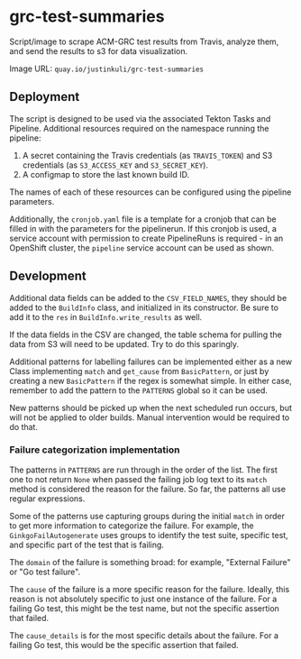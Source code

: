 # grc-test-summaries

Script/image to scrape ACM-GRC test results from Travis, analyze them, and send the results to s3 for data visualization.

Image URL: `quay.io/justinkuli/grc-test-summaries`

## Deployment

The script is designed to be used via the associated Tekton Tasks and Pipeline. Additional resources required on the namespace running the pipeline:

1. A secret containing the Travis credentials (as `TRAVIS_TOKEN`) and S3 credentials (as `S3_ACCESS_KEY` and `S3_SECRET_KEY`).
2. A configmap to store the last known build ID.

The names of each of these resources can be configured using the pipeline parameters.

Additionally, the `cronjob.yaml` file is a template for a cronjob that can be filled in with the parameters for the pipelinerun. If this cronjob is used, a service account with permission to create PipelineRuns is required - in an OpenShift cluster, the `pipeline` service account can be used as shown.

## Development

Additional data fields can be added to the `CSV_FIELD_NAMES`, they should be added to the `BuildInfo` class, and initialized in its constructor. Be sure to add it to the `res` in `BuildInfo.write_results` as well.

If the data fields in the CSV are changed, the table schema for pulling the data from S3 will need to be updated. Try to do this sparingly.

Additional patterns for labelling failures can be implemented either as a new Class implementing `match` and `get_cause` from `BasicPattern`, or just by creating a new `BasicPattern` if the regex is somewhat simple. In either case, remember to add the pattern to the `PATTERNS` global so it can be used.

New patterns should be picked up when the next scheduled run occurs, but will not be applied to older builds. Manual intervention would be required to do that.

### Failure categorization implementation

The patterns in `PATTERNS` are run through in the order of the list. The first one to not return `None` when passed the failing job log text to its `match` method is considered the reason for the failure. So far, the patterns all use regular expressions.

Some of the patterns use capturing groups during the initial `match` in order to get more information to categorize the failure. For example, the `GinkgoFailAutogenerate` uses groups to identify the test suite, specific test, and specific part of the test that is failing.

The `domain` of the failure is something broad: for example, "External Failure" or "Go test failure".

The `cause` of the failure is a more specific reason for the failure. Ideally, this reason is not absolutely specific to just one instance of the failure. For a failing Go test, this might be the test name, but not the specific assertion that failed.

The `cause_details` is for the most specific details about the failure. For a failing Go test, this would be the specific assertion that failed.
